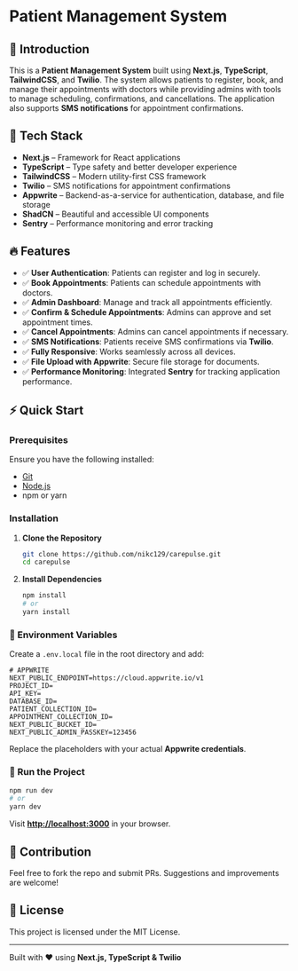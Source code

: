 # Patient Management System

## 📌 Introduction
This is a **Patient Management System** built using **Next.js**, **TypeScript**, **TailwindCSS**, and **Twilio**. The system allows patients to register, book, and manage their appointments with doctors while providing admins with tools to manage scheduling, confirmations, and cancellations. The application also supports **SMS notifications** for appointment confirmations.

## 🚀 Tech Stack
- **Next.js** – Framework for React applications
- **TypeScript** – Type safety and better developer experience
- **TailwindCSS** – Modern utility-first CSS framework
- **Twilio** – SMS notifications for appointment confirmations
- **Appwrite** – Backend-as-a-service for authentication, database, and file storage
- **ShadCN** – Beautiful and accessible UI components
- **Sentry** – Performance monitoring and error tracking

## 🔥 Features
- ✅ **User Authentication**: Patients can register and log in securely.
- ✅ **Book Appointments**: Patients can schedule appointments with doctors.
- ✅ **Admin Dashboard**: Manage and track all appointments efficiently.
- ✅ **Confirm & Schedule Appointments**: Admins can approve and set appointment times.
- ✅ **Cancel Appointments**: Admins can cancel appointments if necessary.
- ✅ **SMS Notifications**: Patients receive SMS confirmations via **Twilio**.
- ✅ **Fully Responsive**: Works seamlessly across all devices.
- ✅ **File Upload with Appwrite**: Secure file storage for documents.
- ✅ **Performance Monitoring**: Integrated **Sentry** for tracking application performance.

## ⚡ Quick Start
### Prerequisites
Ensure you have the following installed:
- [Git](https://git-scm.com/)
- [Node.js](https://nodejs.org/)
- npm or yarn

### Installation
1. **Clone the Repository**
   ```sh
   git clone https://github.com/nikc129/carepulse.git
   cd carepulse
   ```
2. **Install Dependencies**
   ```sh
   npm install
   # or
   yarn install
   ```

### 🔑 Environment Variables
Create a `.env.local` file in the root directory and add:
```env
# APPWRITE
NEXT_PUBLIC_ENDPOINT=https://cloud.appwrite.io/v1
PROJECT_ID=
API_KEY=
DATABASE_ID=
PATIENT_COLLECTION_ID=
APPOINTMENT_COLLECTION_ID=
NEXT_PUBLIC_BUCKET_ID=
NEXT_PUBLIC_ADMIN_PASSKEY=123456
```
Replace the placeholders with your actual **Appwrite credentials**.

### 🏃 Run the Project
```sh
npm run dev
# or
yarn dev
```
Visit **[http://localhost:3000](http://localhost:3000)** in your browser.

## 🤝 Contribution
Feel free to fork the repo and submit PRs. Suggestions and improvements are welcome!

## 📜 License
This project is licensed under the MIT License.

---
Built with ❤️ using **Next.js, TypeScript & Twilio**